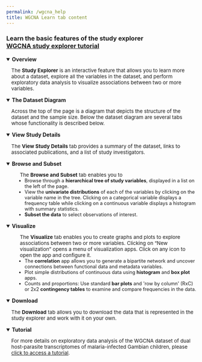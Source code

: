 ```yaml
---
permalink: /wgcna_help
title: WGCNA Learn tab content
---
```

<style>
  div.static-content details {
    margin: 1em 0;
  }
  div.static-content details p, div.static-content details ul, div.static-content details ul li {
    margin-left: 1em;
    font-size: 95%;
  }
</style>

<div class="static-content">
  <div class="wgcna-help">
    <h3>Learn the basic features of the study explorer <br/>
    <a target="_blank" href="{{'/documents/Study_Explorer_WGCNA_dualTxGambian.pdf' | absolute_url}}">WGCNA study explorer tutorial</a></h3>
    <details open>
      <summary><b>Overview</b></summary>
      <p>The <b>Study Explorer</b> is an interactive feature that allows you to learn more about a dataset, explore all the variables in the dataset, and perform exploratory data analysis to visualize associations between two or more variables.</p>
    </details>
    <details open>
      <summary><b>The Dataset Diagram</b></summary>
      <p>Across the top of the page is a diagram that depicts the structure of the dataset and the sample size. Below the dataset diagram are several tabs whose functionality is described below. </p>
    </details>
    <details open>
      <summary><b>View Study Details</b></summary>
      <p>The <b>View Study Details</b> tab provides a summary of the dataset, links to associated publications, and a list of study investigators.</p>
    </details>
    <details open>
      <summary><b>Browse and Subset</b></summary>
      <p><ul>The <b>Browse and Subset</b> tab enables you to
        <li>Browse through a <b>hierarchical tree of study variables</b>, displayed in a list on the left of the page.</li>
        <li>View the <b>univariate distributions</b> of each of the variables by clicking on the variable name in the tree. Clicking on a categorical variable displays a frequency table while clicking on a continuous variable displays a histogram with summary statistics.</li>
        <li><b>Subset the data</b> to select observations of interest.</li>
      </ul></p>
    </details>
   <details open>
      <summary><b>Visualize</b></summary>
      <p><ul>The <b>Visualize</b> tab enables you to create graphs and plots to explore associations between two or more variables. Clicking on “New visualization” opens a menu of visualization apps. Click on any icon to open the app and configure it.
        <li>The <b>correlation</b> app allows you to generate a bipartite network and uncover connections between functional data and metadata variables.</li>
        <li>Plot simple distributions of continuous data using <b>histogram</b> and <b>box plot</b> apps.</li>
        <li>Counts and proportions: Use standard <b>bar plots</b> and 'row by column' (RxC) or 2x2 <b>contingency tables</b> to examine and compare frequencies in the data.</li>
      </ul></p>
    </details>
    <details open>
      <summary><b>Download</b></summary>
      <p>The <b>Download</b> tab allows you to download the data that is represented in the study explorer and work with it on your own. </p>
    </details>
   <details open>
      <summary><b>Tutorial</b></summary>
      <p>For more details on exploratory data analysis of the WGCNA dataset of dual host-parasite transcriptomes of malaria-infected Gambian children, please <a target="_blank" href="{{'/documents/Study_Explorer_WGCNA_dualTxGambian.pdf' | absolute_url}}">click to access a tutorial</a>.</p>
    </details>
  </div>
</div>
